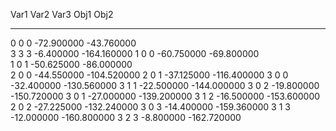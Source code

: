 Var1 Var2 Var3 Obj1       Obj2        
---- ---- ---- ---------- ----------- 
0    0    0    -72.900000 -43.760000  
3    3    3    -6.400000  -164.160000 
1    0    0    -60.750000 -69.800000  
1    0    1    -50.625000 -86.000000  
2    0    0    -44.550000 -104.520000 
2    0    1    -37.125000 -116.400000 
3    0    0    -32.400000 -130.560000 
3    1    1    -22.500000 -144.000000 
3    0    2    -19.800000 -150.720000 
3    0    1    -27.000000 -139.200000 
3    1    2    -16.500000 -153.600000 
2    0    2    -27.225000 -132.240000 
3    0    3    -14.400000 -159.360000 
3    1    3    -12.000000 -160.800000 
3    2    3    -8.800000  -162.720000 